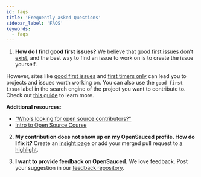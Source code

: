 ```yaml
---
id: faqs
title: 'Frequently asked Questions'
sidebar_label: 'FAQS'
keywords:
  - faqs
---
```


1. **How do I find good first issues?**
We believe that [good first issues don't exist](https://opensauced.pizza/blog/good-first-issues-dont-exist), and the best way to find an issue to work on is to create the issue yourself. 

  However, sites like [good first issues](https://goodfirstissues.com/) and [first timers only](https://www.firsttimersonly.com/) can lead you to projects and issues worth working on.  You can also use the `good first issue` label in the search engine of the project you want to contribute to. Check out [this guide](https://www.freecodecamp.org/news/how-to-find-good-first-issues-on-github/) to learn more. 
  
  **Additional resources**:
  
  - ["Who's looking for open source contributors?"](https://dev.to/opensauced/whos-looking-for-open-source-contributors-week-46-247i)
  - [Intro to Open Source Course](https://intro.opensauced.pizza/)
  
2. **My contribution does not show up on my OpenSauced profile. How do I fix it?**
Create an [insight page](https://app.opensauced.pizza/hub/insights) or add your merged pull request to [a highlight](https://app.opensauced.pizza/feed).

3. **I want to provide feedback on OpenSauced.**
We love feedback. Post your suggestion in our [feedback repository](https://github.com/orgs/open-sauced/discussions). 
